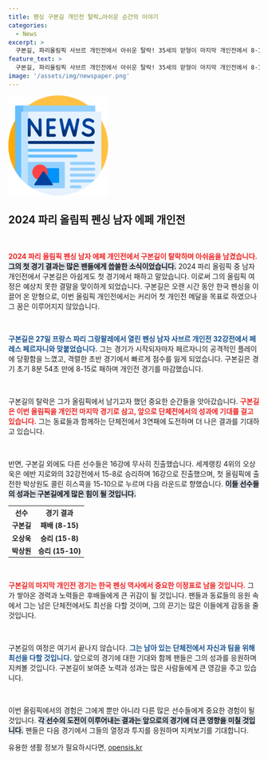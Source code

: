 ```yaml
---
title: 팬싱 구본길 개인전 탈락…아쉬운 순간의 이야기
categories:
  - News
excerpt: >
  구본길, 파리올림픽 사브르 개인전에서 아쉬운 탈락! 35세의 맏형이 마지막 개인전에서 8-15로 패하며 커리어 첫 메달의 꿈은 물거품. 하지만 단체전에서의 3연패 도전은 계속된다!
feature_text: >
  구본길, 파리올림픽 사브르 개인전에서 아쉬운 탈락! 35세의 맏형이 마지막 개인전에서 8-15로 패하며 커리어 첫 메달의 꿈은 물거품. 하지만 단체전에서의 3연패 도전은 계속된다!
image: '/assets/img/newspaper.png'
---
```


<p><img src="/assets/img/newspaper.png" alt="kimp 속보" /></p>

<h2 data-ke-size="size26">2024 파리 올림픽 펜싱 남자 에페 개인전</h2>

<p data-ke-size="size16">&nbsp;</p>

<p><b><span style="color: #ee2323;">2024 파리 올림픽 펜싱 남자 에페 개인전에서 구본길이 탈락하며 아쉬움을 남겼습니다.</span></b> <b><span style="background-color: #21538527;">그의 첫 경기 결과는 많은 팬들에게 씁쓸한 소식이었습니다.</span></b> 2024 파리 올림픽 중 남자 개인전에서 구본길은 아쉽게도 첫 경기에서 패하고 말았습니다. 이로써 그의 올림픽 여정은 예상치 못한 결말을 맞이하게 되었습니다. 구본길은 오랜 시간 동안 한국 펜싱을 이끌어 온 맏형으로, 이번 올림픽 개인전에서는 커리어 첫 개인전 메달을 목표로 하였으나 그 꿈은 이루어지지 않았습니다.</p>

<p data-ke-size="size16">&nbsp;</p>

<p><b><span style="color: #1a5490;">구본길은 27일 프랑스 파리 그랑팔레에서 열린 펜싱 남자 사브르 개인전 32강전에서 페레스 페르자니와 맞붙었습니다.</span></b> 그는 경기가 시작되자마자 페르자니의 공격적인 플레이에 당황함을 느꼈고, 격렬한 초반 경기에서 빠르게 점수를 잃게 되었습니다. 구본길은 경기 초기 8분 54초 만에 8-15로 패하며 개인전 경기를 마감했습니다.</p>

<p data-ke-size="size16">&nbsp;</p>

<p>구본길의 탈락은 그가 올림픽에서 남기고자 했던 중요한 순간들을 앗아갔습니다. <b><span style="color: #ee2323;">구본길은 이번 올림픽을 개인전 마지막 경기로 삼고, 앞으로 단체전에서의 성과에 기대를 걸고 있습니다.</span></b> 그는 동료들과 함께하는 단체전에서 3연패에 도전하며 더 나은 결과를 기대하고 있습니다.</p>

<p data-ke-size="size16">&nbsp;</p>

<p>반면, 구본길 외에도 다른 선수들은 16강에 무사히 진출했습니다. 세계랭킹 4위의 오상욱은 에반 지로와의 32강전에서 15-8로 승리하며 16강으로 진출했으며, 첫 올림픽에 출전한 박상원도 콜린 히스콕을 15-10으로 누르며 다음 라운드로 향했습니다. <b><span style="background-color: #21538527;">이들 선수들의 성과는 구본길에게 많은 힘이 될 것입니다.</span></b></p>

<table style="width: 100%;">
    <tr>
        <th><b>선수</b></th>
        <th><b>경기 결과</b></th>
    </tr>
    <tr>
        <td style="text-align: center; height: 17px;"><b>구본길</b></td>
        <td style="text-align: center; height: 17px;"><b>패배 (8-15)</b></td>
    </tr>
    <tr>
        <td style="text-align: center; height: 17px;"><b>오상욱</b></td>
        <td style="text-align: center; height: 17px;"><b>승리 (15-8)</b></td>
    </tr>
    <tr>
        <td style="text-align: center; height: 17px;"><b>박상원</b></td>
        <td style="text-align: center; height: 17px;"><b>승리 (15-10)</b></td>
    </tr>
</table>

<p data-ke-size="size16">&nbsp;</p>

<p><b><span style="color: #ee2323;">구본길의 마지막 개인전 경기는 한국 펜싱 역사에서 중요한 이정표로 남을 것입니다.</span></b> 그가 쌓아온 경력과 노력들은 후배들에게 큰 귀감이 될 것입니다. 팬들과 동료들의 응원 속에서 그는 남은 단체전에서도 최선을 다할 것이며, 그의 끈기는 많은 이들에게 감동을 줄 것입니다. </p>

<p data-ke-size="size16">&nbsp;</p>

<p>구본길의 여정은 여기서 끝나지 않습니다. <b><span style="color: #1a5490;">그는 남아 있는 단체전에서 자신과 팀을 위해 최선을 다할 것입니다.</span></b> 앞으로의 경기에 대한 기대와 함께 팬들은 그의 성과를 응원하며 지켜볼 것입니다. 구본길이 보여준 노력과 성과는 많은 사람들에게 큰 영감을 주고 있습니다. </p>

<p data-ke-size="size16">&nbsp;</p> 

<p>이번 올림픽에서의 경험은 그에게 뿐만 아니라 다른 많은 선수들에게 중요한 경험이 될 것입니다. <b><span style="background-color: #21538527;">각 선수의 도전이 이루어내는 결과는 앞으로의 경기에 더 큰 영향을 미칠 것입니다.</span></b> 팬들은 다음 경기에서 그들의 열정과 투지를 응원하며 지켜보기를 기대합니다.</p>
유용한 생활 정보가 필요하시다면, <a href="https://opensis.kr" rel="dofollow">opensis.kr</a>


